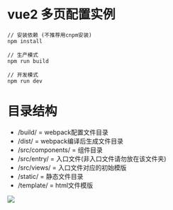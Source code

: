 # vue2 多页配置实例

```
// 安装依赖 (不推荐用cnpm安装)
npm install

// 生产模式
npm run build

// 开发模式
npm run dev
```

# 目录结构
- /build/          = webpack配置文件目录
- /dist/           = webpack编译后生成文件目录
- /src/components/ = 组件目录
- /src/entry/      = 入口文件(非入口文件请勿放在该文件夹)
- /src/views/      = 入口文件对应的初始模版
- /static/         = 静态文件目录
- /template/       = html文件模版

![](http://ww2.sinaimg.cn/large/005uQRNCgw1f7k1zxb6dwj30pk0rpdm4.jpg)
